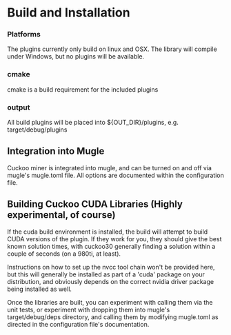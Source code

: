# Build and Installation

### Platforms

The plugins currently only build on linux and OSX. The library will compile under Windows, but no plugins will be available.

### cmake

cmake is a build requirement for the included plugins

### output

All build plugins will be placed into ${OUT_DIR}/plugins, e.g. target/debug/plugins

## Integration into Mugle

Cuckoo miner is integrated into mugle, and can be turned on and off via mugle's mugle.toml file. All options are documented
within the configuration file.

## Building Cuckoo CUDA Libraries (Highly experimental, of course)

If the cuda build environment is installed, the build will attempt to build CUDA versions of the plugin. If they work for you,
they should give the best known solution times, with cuckoo30 generally finding a solution within a couple of seconds 
(on a 980ti, at least).

Instructions on how to set up the nvcc tool chain won't be provided here, but this will generally be installed 
as part of a 'cuda' package  on your distribution, and obviously depends on the correct nvidia driver package
being installed as well.

Once the libraries are built, you can experiment with calling them via the unit tests, or
experiment with dropping them into mugle's target/debug/deps directory, and calling them by modifying
mugle.toml as directed in the configuration file's documentation.




